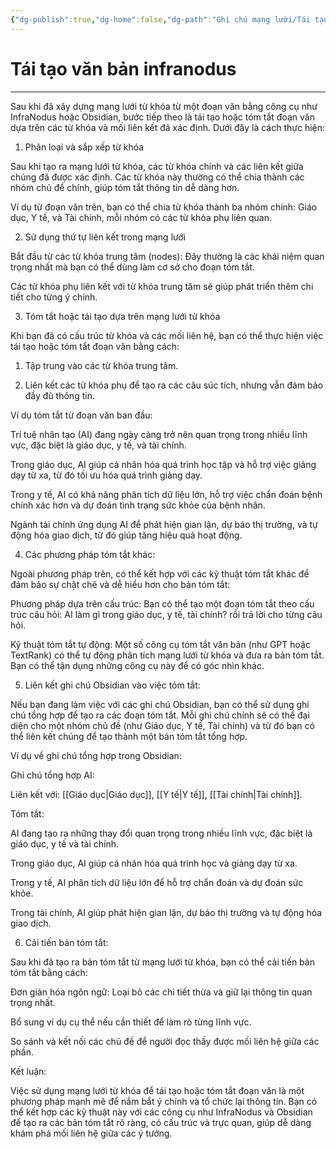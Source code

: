 ```yaml
---
{"dg-publish":true,"dg-home":false,"dg-path":"Ghi chú mạng lưới/Tái tạo văn bản infranodus.md","permalink":"/ghi-chu-mang-luoi/tai-tao-van-ban-infranodus/","dgPassFrontmatter":true,"noteIcon":"","created":"2025-01-01T22:46:57.112+07:00","updated":"2025-01-12T15:16:42.206+07:00"}
---
```


# Tái tạo văn bản infranodus
---

Sau khi đã xây dựng mạng lưới từ khóa từ một đoạn văn bằng công cụ như InfraNodus hoặc Obsidian, bước tiếp theo là tái tạo hoặc tóm tắt đoạn văn dựa trên các từ khóa và mối liên kết đã xác định. Dưới đây là cách thực hiện:

1. Phân loại và sắp xếp từ khóa

Sau khi tạo ra mạng lưới từ khóa, các từ khóa chính và các liên kết giữa chúng đã được xác định. Các từ khóa này thường có thể chia thành các nhóm chủ đề chính, giúp tóm tắt thông tin dễ dàng hơn.

Ví dụ từ đoạn văn trên, bạn có thể chia từ khóa thành ba nhóm chính: Giáo dục, Y tế, và Tài chính, mỗi nhóm có các từ khóa phụ liên quan.


2. Sử dụng thứ tự liên kết trong mạng lưới

Bắt đầu từ các từ khóa trung tâm (nodes): Đây thường là các khái niệm quan trọng nhất mà bạn có thể dùng làm cơ sở cho đoạn tóm tắt.

Các từ khóa phụ liên kết với từ khóa trung tâm sẽ giúp phát triển thêm chi tiết cho từng ý chính.


3. Tóm tắt hoặc tái tạo dựa trên mạng lưới từ khóa

Khi bạn đã có cấu trúc từ khóa và các mối liên hệ, bạn có thể thực hiện việc tái tạo hoặc tóm tắt đoạn văn bằng cách:

1. Tập trung vào các từ khóa trung tâm.


2. Liên kết các từ khóa phụ để tạo ra các câu súc tích, nhưng vẫn đảm bảo đầy đủ thông tin.



Ví dụ tóm tắt từ đoạn văn ban đầu:

Trí tuệ nhân tạo (AI) đang ngày càng trở nên quan trọng trong nhiều lĩnh vực, đặc biệt là giáo dục, y tế, và tài chính.

Trong giáo dục, AI giúp cá nhân hóa quá trình học tập và hỗ trợ việc giảng dạy từ xa, từ đó tối ưu hóa quá trình giảng dạy.

Trong y tế, AI có khả năng phân tích dữ liệu lớn, hỗ trợ việc chẩn đoán bệnh chính xác hơn và dự đoán tình trạng sức khỏe của bệnh nhân.

Ngành tài chính ứng dụng AI để phát hiện gian lận, dự báo thị trường, và tự động hóa giao dịch, từ đó giúp tăng hiệu quả hoạt động.



4. Các phương pháp tóm tắt khác:

Ngoài phương pháp trên, có thể kết hợp với các kỹ thuật tóm tắt khác để đảm bảo sự chặt chẽ và dễ hiểu hơn cho bản tóm tắt:

Phương pháp dựa trên cấu trúc: Bạn có thể tạo một đoạn tóm tắt theo cấu trúc câu hỏi: AI làm gì trong giáo dục, y tế, tài chính? rồi trả lời cho từng câu hỏi.

Kỹ thuật tóm tắt tự động: Một số công cụ tóm tắt văn bản (như GPT hoặc TextRank) có thể tự động phân tích mạng lưới từ khóa và đưa ra bản tóm tắt. Bạn có thể tận dụng những công cụ này để có góc nhìn khác.


5. Liên kết ghi chú Obsidian vào việc tóm tắt:

Nếu bạn đang làm việc với các ghi chú Obsidian, bạn có thể sử dụng ghi chú tổng hợp để tạo ra các đoạn tóm tắt. Mỗi ghi chú chính sẽ có thể đại diện cho một nhóm chủ đề (như Giáo dục, Y tế, Tài chính) và từ đó bạn có thể liên kết chúng để tạo thành một bản tóm tắt tổng hợp.

Ví dụ về ghi chú tổng hợp trong Obsidian:

Ghi chú tổng hợp AI:

Liên kết với: [[Giáo dục\|Giáo dục]], [[Y tế\|Y tế]], [[Tài chính\|Tài chính]].

Tóm tắt:

AI đang tạo ra những thay đổi quan trọng trong nhiều lĩnh vực, đặc biệt là giáo dục, y tế và tài chính.

Trong giáo dục, AI giúp cá nhân hóa quá trình học và giảng dạy từ xa.

Trong y tế, AI phân tích dữ liệu lớn để hỗ trợ chẩn đoán và dự đoán sức khỏe.

Trong tài chính, AI giúp phát hiện gian lận, dự báo thị trường và tự động hóa giao dịch.




6. Cải tiến bản tóm tắt:

Sau khi đã tạo ra bản tóm tắt từ mạng lưới từ khóa, bạn có thể cải tiến bản tóm tắt bằng cách:

Đơn giản hóa ngôn ngữ: Loại bỏ các chi tiết thừa và giữ lại thông tin quan trọng nhất.

Bổ sung ví dụ cụ thể nếu cần thiết để làm rõ từng lĩnh vực.

So sánh và kết nối các chủ đề để người đọc thấy được mối liên hệ giữa các phần.



Kết luận:

Việc sử dụng mạng lưới từ khóa để tái tạo hoặc tóm tắt đoạn văn là một phương pháp mạnh mẽ để nắm bắt ý chính và tổ chức lại thông tin. Bạn có thể kết hợp các kỹ thuật này với các công cụ như InfraNodus và Obsidian để tạo ra các bản tóm tắt rõ ràng, có cấu trúc và trực quan, giúp dễ dàng khám phá mối liên hệ giữa các ý tưởng.

